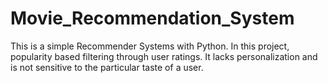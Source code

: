 # Movie_Recommendation_System

This is a simple Recommender Systems with Python. 
In this project, popularity based filtering through user ratings. 
It lacks personalization and is not sensitive to the particular taste of a user. 
